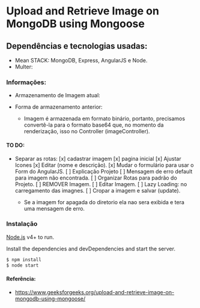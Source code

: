 # Upload and Retrieve Image on MongoDB using Mongoose
## Dependências e tecnologias usadas:

* Mean STACK:  MongoDB, Express, AngularJS e Node.
* Multer:

### Informações:
- Armazenamento de Imagem atual: 

- Forma de armazenamento anterior:
    - Imagem é armazenada em formato binário, portanto, precisamos convertê-la para o formato base64 que, no momento da renderização, isso no Controller (imageController).

#### TO DO:

- Separar as rotas:
    [x] cadastrar imagem
    [x] pagina inicial 
    [x] Ajustar Icones
    [x] Editar (nome e descrição).
    [x] Mudar o formulário para usar o Form do AngularJS.
    [ ] Explicação Projeto
    [ ] Mensagem de erro default para imagem não encontrada.
    [ ] Organizar Rotas para padrão do Projeto.
    [ ] REMOVER Imagem.
    [ ] Editar Imagem.
    [ ] Lazy Loading:  no carregamento das imagnes.
    [ ] Cropar a imagem e salvar (update).

    - Se a imagem for apagada do diretorio ela nao sera exibida e tera uma mensagem de erro.
### Instalação

 [Node.js](https://nodejs.org/) v4+ to run.

Install the dependencies and devDependencies and start the server.

```sh
$ npm install
$ node start
```

#### Referência: 
- https://www.geeksforgeeks.org/upload-and-retrieve-image-on-mongodb-using-mongoose/